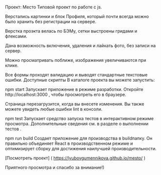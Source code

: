 Проект: Место
Типовой проект по работе с js.

Верстались картинки и блок Профиля, который почти всегда можно было хранить без регистрации на сервере.

Верстка проэкта велась по БЭМу, сетки выстроены гридами и флексами.

Дана возможность включения, удаления и лайкать фото, без записи на сервер.

Можно просматривать поближе, изображения увеличиваются при клике.

Все формы проходят валидацию и выводят стандартные текстовые ошибки.
Доступные скрипты
В каталоге проекта вы можете запустить:

npm start
Запускает приложение в режиме разработки.
Откройте http://localhost:3000 , чтобы просмотреть его в браузере.

Страница перезагрузится, когда вы внесете изменения.
Вы также можете увидеть любые ошибки lint в консоли.

npm test
Запускает средство запуска тестов в интерактивном режиме просмотра.
Дополнительные сведения см. в разделе о выполнении тестов .

npm run build
Создает приложение для производства в buildпапку.
Он правильно объединяет React в производственном режиме и оптимизирует сборку для достижения наилучшей производительности.

[Посмотреть проект] ( https://lyubovgumennikova.github.io/mesto/ )

Приятного просмотра и спасибо за внимание!)